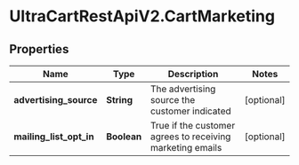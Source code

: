 # UltraCartRestApiV2.CartMarketing

## Properties
Name | Type | Description | Notes
------------ | ------------- | ------------- | -------------
**advertising_source** | **String** | The advertising source the customer indicated | [optional] 
**mailing_list_opt_in** | **Boolean** | True if the customer agrees to receiving marketing emails | [optional] 


